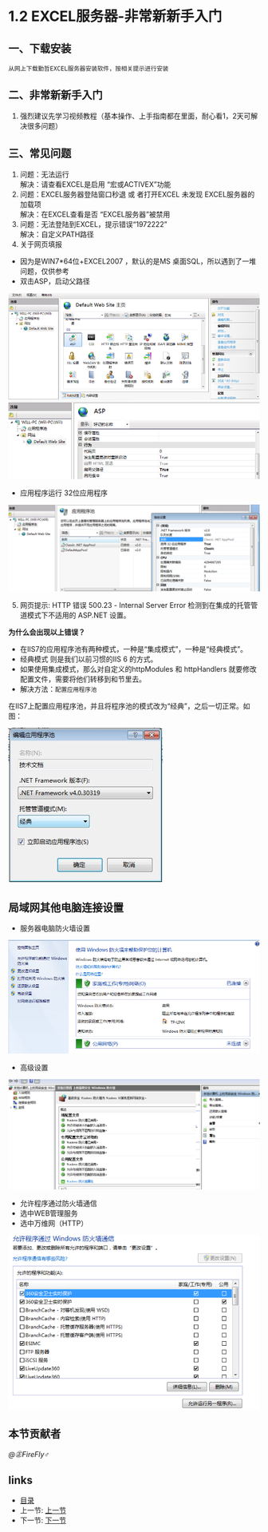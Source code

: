 # 1.2 EXCEL服务器-非常新新手入门

## 一、下载安装
    从网上下载勤哲EXCEL服务器安装软件，按相关提示进行安装

## 二、非常新新手入门
 1. 强烈建议先学习视频教程（基本操作、上手指南都在里面，耐心看1，2天可解决很多问题）

## 三、常见问题
 1. 问题：无法运行  
		  解决：请查看EXCEL是启用 “宏或ACTIVEX”功能
 2. 问题：EXCEL服务器登陆窗口秒退 或 者打开EXCEL 未发现 EXCEL服务器的加载项  
		  解决：在EXCEL查看是否 “EXCEL服务器”被禁用
 3. 问题：无法登陆到EXCEL，提示错误“1972222”  
		  解决：自定义PATH路径
 4. 关于网页填报
  * 因为是WIN7*64位+EXCEL2007  ，默认的是MS 桌面SQL，所以遇到了一堆问题，仅供参考  
  * 双击ASP，启动父路径

![](images/1.2.1.png?raw=true) 
![](images/1.2.2.png?raw=true) 

  * 应用程序运行 32位应用程序

![](images/1.2.3.png?raw=true)  

 5. 网页提示:
		HTTP 错误 500.23 - Internal Server Error 检测到在集成的托管管道模式下不适用的 ASP.NET 设置。

**为什么会出现以上错误？**
 * 在IIS7的应用程序池有两种模式，一种是“集成模式”，一种是“经典模式”。
 * 经典模式 则是我们以前习惯的IIS 6 的方式。
 * 如果使用集成模式，那么对自定义的httpModules 和 httpHandlers 就要修改配置文件，需要将他们转移到<modules>和<hanlders>节里去。
 * 解决方法：`配置应用程序池`

在IIS7上配置应用程序池，并且将程序池的模式改为“经典”，之后一切正常。如图：

![](images/1.2.4.jpg?raw=true) 

## 局域网其他电脑连接设置
 * 服务器电脑防火墙设置

![](images/1.2.5.png?raw=true)

 * 高级设置

![](images/1.2.6.png?raw=true)

 * 允许程序通过防火墙通信
  * 选中WEB管理服务
  * 选中万维网（HTTP）

![](images/1.2.7.png?raw=true)

## 本节贡献者
*@㊣FireFly♂*
 
## links
  * [目录](<preface.md>)
  * 上一节: [上一节](<01.1.md>)
  * 下一节: [下一节](<01.3.md>)
